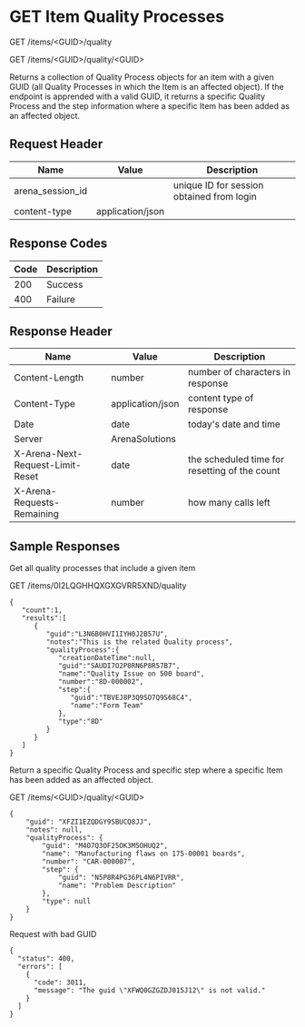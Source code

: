 # GET Item Quality Processes
GET /items/&lt;GUID&gt;/quality

GET /items/&lt;GUID&gt;/quality/&lt;GUID&gt;

Returns a collection of  Quality Process objects for an item with a given GUID \(all Quality Processes in which the Item is an affected object\). If the endpoint is apprended with a valid GUID, it returns a specific Quality Process and the step information where a specific Item has been added as an affected object.

## Request Header

| Name<br> | Value<br> | Description<br> |
|  --- |  --- |  --- | 
| arena_session_id<br> |   | unique ID for session obtained from login<br> |
| content-type<br> | application/json<br> |   |

## Response Codes

| Code<br> | Description<br> |
|  --- |  --- | 
| 200<br> | Success<br> |
| 400<br> | Failure<br> |

## Response Header

| Name<br> | Value<br> | Description<br> |
|  --- |  --- |  --- | 
| Content-Length<br> | number<br> | number of characters in response<br> |
| Content-Type<br> | application/json<br> | content type of response<br> |
| Date<br> | date<br> | today's date and time<br> |
| Server<br> | ArenaSolutions<br> |   |
| X-Arena-Next-Request-Limit-Reset<br> | date<br> | the scheduled time for resetting of the count<br> |
| X-Arena-Requests-Remaining<br> | number<br> | how many calls left<br> |

## Sample Responses
Get all quality processes that include a given item

GET /items/0I2LQGHHQXGXGVRR5XND/quality

```
{  
   "count":1,
   "results":[  
      {  
         "guid":"L3N6B0HVI1IYH0J2B57U",
         "notes":"This is the related Quality process",
         "qualityProcess":{  
            "creationDateTime":null,
            "guid":"SAUDI7O2P8RN6P8R57B7",
            "name":"Quality Issue on 500 board",
            "number":"8D-000002",
            "step":{  
               "guid":"TBVEJ8P3Q9SO7Q9S68C4",
               "name":"Form Team"
            },
            "type":"8D"
         }
      }
   ]
}
```
Return a specific Quality Process and specific step where a specific Item has been added as an affected object.

GET /items/&lt;GUID&gt;/quality/&lt;GUID&gt;

```
{
    "guid": "XFZI1EZQDGY9SBUCQ8JJ",
    "notes": null,
    "qualityProcess": {
        "guid": "M4O7Q3OF25OK3M5OHUQ2",
        "name": "Manufacturing flaws on 175-00001 boards",
        "number": "CAR-000007",
        "step": {
            "guid": "N5P8R4PG36PL4N6PIVRR",
            "name": "Problem Description"
        },
        "type": null
    }
}
```
Request with bad GUID

```
{
  "status": 400,
  "errors": [
    {
      "code": 3011,
      "message": "The guid \"XFWQ0GZGZDJ015J12\" is not valid."
    }
  ]
}
```
